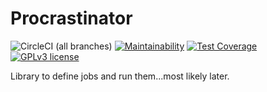 # Procrastinator

![CircleCI (all branches)](https://img.shields.io/circleci/project/github/getDKAN/procrastinator.svg)
[![Maintainability](https://api.codeclimate.com/v1/badges/38760b1fef980d3f4ade/maintainability)](https://codeclimate.com/github/GetDKAN/procrastinator/maintainability)
[![Test Coverage](https://api.codeclimate.com/v1/badges/38760b1fef980d3f4ade/test_coverage)](https://codeclimate.com/github/GetDKAN/procrastinator/test_coverage)
[![GPLv3 license](https://img.shields.io/badge/License-GPLv3-blue.svg)](https://www.gnu.org/licenses/gpl-3.0.en.html)

Library to define jobs and run them...most likely later.
